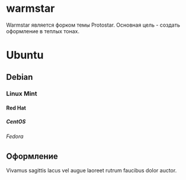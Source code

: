 # warmstar

Warmstar является форком темы Protostar. Основная цель - создать оформление в теплых тонах.

# Ubuntu

## Debian

### Linux Mint

#### Red Hat

##### CentOS

###### Fedora

## Оформление

<p class="lead">Vivamus sagittis lacus vel augue laoreet rutrum faucibus dolor auctor.</p>
